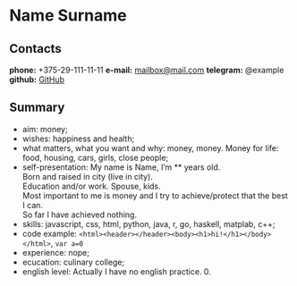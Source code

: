 # Name Surname

## Сontacts

**phone:** +375-29-111-11-11
**e-mail:** mailbox@mail.com
**telegram:** @example
**github:** [GitHub](http://github.com)

## Summary

* aim: money;
* wishes: happiness and health;
* what matters, what you want and why: money, money. Money for life: food, housing, cars, girls, close people;
* self-presentation: 
My name is Name, I’m ** years old.  
Born and raised in city (live in city).  
Education and/or work. Spouse, kids.  
Most important to me is money and I try to achieve/protect that the best I can.  
So far I have achieved nothing.
* skills: javascript, css, html, python, java, r, go, haskell, matplab, c++;
* code example: `<html><header></header><body><h1>hi!</h1></body></html>`, `var a=0`
* experience: nope;
* ecucation: culinary college;
* english level: Actually I have no english practice. 0.
